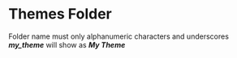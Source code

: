 # Themes Folder

Folder name must only alphanumeric characters and underscores _**my_theme**_ will show as _**My Theme**_
